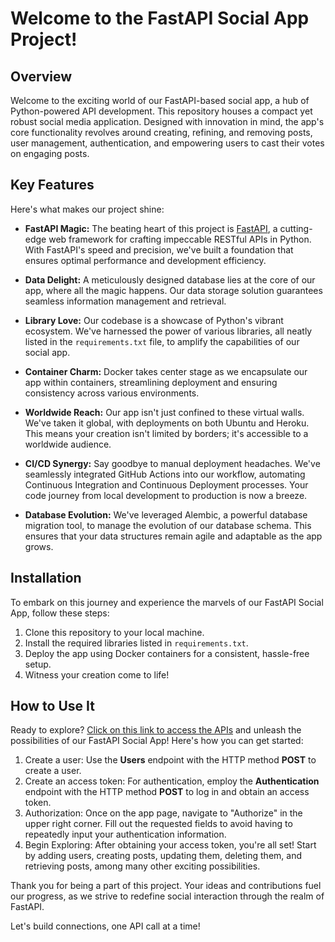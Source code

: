 # Welcome to the FastAPI Social App Project!

## Overview
Welcome to the exciting world of our FastAPI-based social app, a hub of Python-powered API development. This repository houses a compact yet robust social media application. Designed with innovation in mind, the app's core functionality revolves around creating, refining, and removing posts, user management, authentication, and empowering users to cast their votes on engaging posts.

## Key Features
Here's what makes our project shine:
- **FastAPI Magic:** The beating heart of this project is [FastAPI](https://fastapi.tiangolo.com/), a cutting-edge web framework for crafting impeccable RESTful APIs in Python. With FastAPI's speed and precision, we've built a foundation that ensures optimal performance and development efficiency.

- **Data Delight:** A meticulously designed database lies at the core of our app, where all the magic happens. Our data storage solution guarantees seamless information management and retrieval.

- **Library Love:** Our codebase is a showcase of Python's vibrant ecosystem. We've harnessed the power of various libraries, all neatly listed in the `requirements.txt` file, to amplify the capabilities of our social app.

- **Container Charm:** Docker takes center stage as we encapsulate our app within containers, streamlining deployment and ensuring consistency across various environments.

- **Worldwide Reach:** Our app isn't just confined to these virtual walls. We've taken it global, with deployments on both Ubuntu and Heroku. This means your creation isn't limited by borders; it's accessible to a worldwide audience.

- **CI/CD Synergy:** Say goodbye to manual deployment headaches. We've seamlessly integrated GitHub Actions into our workflow, automating Continuous Integration and Continuous Deployment processes. Your code journey from local development to production is now a breeze.

- **Database Evolution:** We've leveraged Alembic, a powerful database migration tool, to manage the evolution of our database schema. This ensures that your data structures remain agile and adaptable as the app grows.

## Installation
To embark on this journey and experience the marvels of our FastAPI Social App, follow these steps:
1. Clone this repository to your local machine.
2. Install the required libraries listed in `requirements.txt`.
3. Deploy the app using Docker containers for a consistent, hassle-free setup.
4. Witness your creation come to life!

## How to Use It
Ready to explore? [Click on this link to access the APIs](https://fastapi-lilibeth.herokuapp.com/docs) and unleash the possibilities of our FastAPI Social App! Here's how you can get started:

1. Create a user: Use the **Users** endpoint with the HTTP method **POST** to create a user.
2. Create an access token: For authentication, employ the **Authentication** endpoint with the HTTP method **POST** to log in and obtain an access token.
3. Authorization: Once on the app page, navigate to "Authorize" in the upper right corner. Fill out the requested fields to avoid having to repeatedly input your authentication information.
4. Begin Exploring: After obtaining your access token, you're all set! Start by adding users, creating posts, updating them, deleting them, and retrieving posts, among many other exciting possibilities.

Thank you for being a part of this project. Your ideas and contributions fuel our progress, as we strive to redefine social interaction through the realm of FastAPI.

Let's build connections, one API call at a time!

